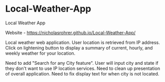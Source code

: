 # Local-Weather-App
Local Weather App

Website - https://nicholasrohrer.github.io/Local-Weather-App/

Local weather web application. User location is retrieved from IP address. Click on lightening button to display a summary of current, hourly, and weekly weather for your location.

Need to add "Search for any City feature". User will input city and state if they don't want to use IP location services.
Need to clean up presentation of overall application.
Need to fix display text for when city is not located.
